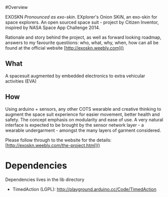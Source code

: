 #Overview

EXOSKN _Pronounced as exo-skin_. EXplorer's Onion SKiN, an exo-skin for space explorers. 
An open sourced space suit - project by Citizen Inventor, inspired by NASA Space App Challenge 2014.

Rationale and story behind the project, as well as forward looking roadmap, answers to my favourite questiions: who, what, why, when, how can all be found at the official website [http://exoskn.weebly.com]()

## What
A spacesuit augmented by embedded electronics to extra vehicular activities (EVA) 

## How
Using arduino + sensors, any other COTS wearable and creative thinking to augment the space suit experience for easier movement, better health and safety. The concept emphasis on modularity and ease of use. A very natural interface is expected to be brought by the sensor network layer - a wearable undergarment - amongst the many layers of garment considered. 

Please follow through to the website for the details: [http://exoskn.weebly.com/the-project.html]()

# Dependencies 
Dependencies lives in the lib directory
* TimedAction (LGPL): http://playground.arduino.cc/Code/TimedAction

